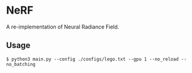 # NeRF

A re-implementation of Neural Radiance Field.

## Usage

```
$ python3 main.py --config ./configs/lego.txt --gpu 1 --no_reload --no_batching
```